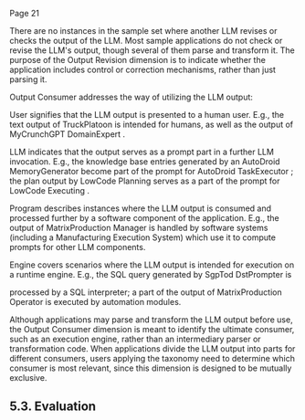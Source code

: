 Page 21

There are no instances in the sample set where another LLM revises or checks the output of the LLM. Most sample applications do not check or revise the LLM's output, though several of them parse and transform it. The purpose of the Output Revision dimension is to indicate whether the application includes control or correction mechanisms, rather than just parsing it.

Output Consumer addresses the way of utilizing the LLM output:

User signifies that the LLM output is presented to a human user. E.g., the text output of TruckPlatoon is intended for humans, as well as the output of MyCrunchGPT DomainExpert .

LLM indicates that the output serves as a prompt part in a further LLM invocation. E.g., the knowledge base entries generated by an AutoDroid MemoryGenerator become part of the prompt for AutoDroid TaskExecutor ; the plan output by LowCode Planning serves as a part of the prompt for LowCode Executing .

Program describes instances where the LLM output is consumed and processed further by a software component of the application. E.g., the output of MatrixProduction Manager is handled by software systems (including a Manufacturing Execution System) which use it to compute prompts for other LLM components.

Engine covers scenarios where the LLM output is intended for execution on a runtime engine. E.g., the SQL query generated by SgpTod DstPrompter is

processed by a SQL interpreter; a part of the output of MatrixProduction Operator is executed by automation modules.

Although applications may parse and transform the LLM output before use, the Output Consumer dimension is meant to identify the ultimate consumer, such as an execution engine, rather than an intermediary parser or transformation code. When applications divide the LLM output into parts for different consumers, users applying the taxonomy need to determine which consumer is most relevant, since this dimension is designed to be mutually exclusive.

## 5.3. Evaluation